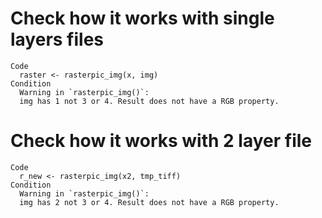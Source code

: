 # Check how it works with single layers files

    Code
      raster <- rasterpic_img(x, img)
    Condition
      Warning in `rasterpic_img()`:
      img has 1 not 3 or 4. Result does not have a RGB property.

# Check how it works with 2 layer file

    Code
      r_new <- rasterpic_img(x2, tmp_tiff)
    Condition
      Warning in `rasterpic_img()`:
      img has 2 not 3 or 4. Result does not have a RGB property.

